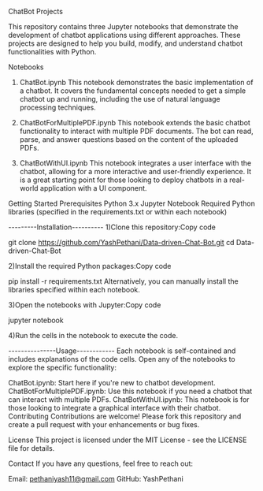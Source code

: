 ChatBot Projects

This repository contains three Jupyter notebooks that demonstrate the development of chatbot applications using different approaches. These projects are designed to help you build, modify, and understand chatbot functionalities with Python.

Notebooks
1. ChatBot.ipynb
This notebook demonstrates the basic implementation of a chatbot. It covers the fundamental concepts needed to get a simple chatbot up and running, including the use of natural language processing techniques.

2. ChatBotForMultiplePDF.ipynb
This notebook extends the basic chatbot functionality to interact with multiple PDF documents. The bot can read, parse, and answer questions based on the content of the uploaded PDFs.

3. ChatBotWithUI.ipynb
This notebook integrates a user interface with the chatbot, allowing for a more interactive and user-friendly experience. It is a great starting point for those looking to deploy chatbots in a real-world application with a UI component.

Getting Started
Prerequisites
Python 3.x
Jupyter Notebook
Required Python libraries (specified in the requirements.txt or within each notebook)

---------Installation----------
1)Clone this repository:Copy code

git clone https://github.com/YashPethani/Data-driven-Chat-Bot.git
cd Data-driven-Chat-Bot

2)Install the required Python packages:Copy code

pip install -r requirements.txt
Alternatively, you can manually install the libraries specified within each notebook.

3)Open the notebooks with Jupyter:Copy code

jupyter notebook

4)Run the cells in the notebook to execute the code.

---------------Usage------------
Each notebook is self-contained and includes explanations of the code cells. Open any of the notebooks to explore the specific functionality:

ChatBot.ipynb: Start here if you're new to chatbot development.
ChatBotForMultiplePDF.ipynb: Use this notebook if you need a chatbot that can interact with multiple PDFs.
ChatBotWithUI.ipynb: This notebook is for those looking to integrate a graphical interface with their chatbot.
Contributing
Contributions are welcome! Please fork this repository and create a pull request with your enhancements or bug fixes.

License
This project is licensed under the MIT License - see the LICENSE file for details.

Contact
If you have any questions, feel free to reach out:

Email: pethaniyash11@gmail.com
GitHub: YashPethani

